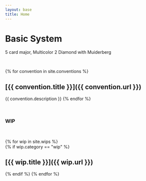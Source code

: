 ```yaml
---
layout: base
title: Home
---
```


# Basic System
5 card major, Multicolor 2 Diamond with Muiderberg

<br>

{% for convention in site.conventions %}
## [{{ convention.title }}]({{ convention.url }}) 
{{ convention.description }}
{% endfor %}

<br>

### WIP

<br>

{% for wip in site.wips %}              
{% if wip.category == "wip" %}          
## [{{ wip.title }}]({{ wip.url }}) 
{% endif %}
{% endfor %}  
